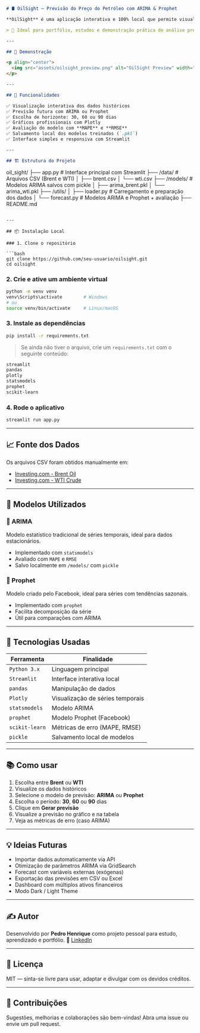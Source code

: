 

```markdown
# 🛢️ OilSight — Previsão do Preço do Petróleo com ARIMA & Prophet

**OilSight** é uma aplicação interativa e 100% local que permite visualizar e prever os preços do petróleo tipo **Brent** e **WTI** com modelos de séries temporais como **ARIMA** e **Prophet**.

> 📌 Ideal para portfólio, estudos e demonstração prática de análise preditiva sem depender de APIs pagas ou deploy.

---

## 🚀 Demonstração

<p align="center">
  <img src="assets/oilsight_preview.png" alt="OilSight Preview" width="700">
</p>

---

## 🎯 Funcionalidades

✅ Visualização interativa dos dados históricos  
✅ Previsão futura com ARIMA ou Prophet  
✅ Escolha de horizonte: 30, 60 ou 90 dias  
✅ Gráficos profissionais com Plotly  
✅ Avaliação do modelo com **MAPE** e **RMSE**  
✅ Salvamento local dos modelos treinados (`.pkl`)  
✅ Interface simples e responsiva com Streamlit

---

## 🏗️ Estrutura do Projeto

```

oil\_sight/
├── app.py                  # Interface principal com Streamlit
├── /data/                 # Arquivos CSV (Brent e WTI)
│   ├── brent.csv
│   └── wti.csv
├── /models/               # Modelos ARIMA salvos com pickle
│   ├── arima\_brent.pkl
│   └── arima\_wti.pkl
├── /utils/
│   ├── loader.py          # Carregamento e preparação dos dados
│   └── forecast.py        # Modelos ARIMA e Prophet + avaliação
├── README.md

````

---

## 📦 Instalação Local

### 1. Clone o repositório

```bash
git clone https://github.com/seu-usuario/oilsight.git
cd oilsight
````

### 2. Crie e ative um ambiente virtual

```bash
python -m venv venv
venv\Scripts\activate        # Windows
# ou
source venv/bin/activate     # Linux/macOS
```

### 3. Instale as dependências

```bash
pip install -r requirements.txt
```

> Se ainda não tiver o arquivo, crie um `requirements.txt` com o seguinte conteúdo:

```txt
streamlit
pandas
plotly
statsmodels
prophet
scikit-learn
```

### 4. Rode o aplicativo

```bash
streamlit run app.py
```

---

## 📈 Fonte dos Dados

Os arquivos CSV foram obtidos manualmente em:

* [Investing.com - Brent Oil](https://www.investing.com/commodities/brent-oil-historical-data)
* [Investing.com - WTI Crude](https://www.investing.com/commodities/crude-oil-historical-data)

---

## 🧪 Modelos Utilizados

### 🔸 ARIMA

Modelo estatístico tradicional de séries temporais, ideal para dados estacionários.

* Implementado com `statsmodels`
* Avaliado com `MAPE` e `RMSE`
* Salvo localmente em `/models/` com `pickle`

### 🔸 Prophet

Modelo criado pelo Facebook, ideal para séries com tendências sazonais.

* Implementado com `prophet`
* Facilita decomposição da série
* Útil para comparações com ARIMA

---

## 🧠 Tecnologias Usadas

| Ferramenta     | Finalidade                       |
| -------------- | -------------------------------- |
| `Python 3.x`   | Linguagem principal              |
| `Streamlit`    | Interface interativa local       |
| `pandas`       | Manipulação de dados             |
| `Plotly`       | Visualização de séries temporais |
| `statsmodels`  | Modelo ARIMA                     |
| `prophet`      | Modelo Prophet (Facebook)        |
| `scikit-learn` | Métricas de erro (MAPE, RMSE)    |
| `pickle`       | Salvamento local de modelos      |

---

## 📚 Como usar

1. Escolha entre **Brent** ou **WTI**
2. Visualize os dados históricos
3. Selecione o modelo de previsão: **ARIMA** ou **Prophet**
4. Escolha o período: **30**, **60** ou **90** dias
5. Clique em **Gerar previsão**
6. Visualize a previsão no gráfico e na tabela
7. Veja as métricas de erro (caso ARIMA)

---

## 💡 Ideias Futuras

* Importar dados automaticamente via API
* Otimização de parâmetros ARIMA via GridSearch
* Forecast com variáveis externas (exógenas)
* Exportação das previsões em CSV ou Excel
* Dashboard com múltiplos ativos financeiros
* Modo Dark / Light Theme

---

## ✍️ Autor

Desenvolvido por **Pedro Henrique** como projeto pessoal para estudo, aprendizado e portfólio.
🔗 [LinkedIn](https://linkedin.com/in/seu-usuario)

---

## 🧾 Licença

MIT — sinta-se livre para usar, adaptar e divulgar com os devidos créditos.

---

## 🌟 Contribuições

Sugestões, melhorias e colaborações são bem-vindas!
Abra uma issue ou envie um pull request.

```




